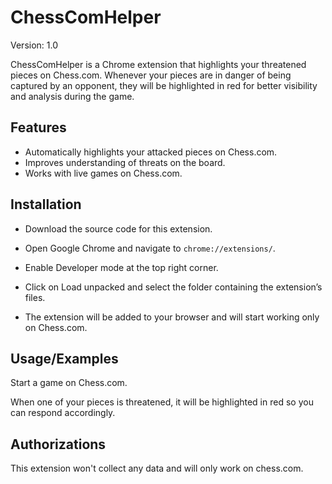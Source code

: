 # ChessComHelper

Version: 1.0

ChessComHelper is a Chrome extension that highlights your threatened pieces on Chess.com. Whenever your pieces are in danger of being captured by an opponent, they will be highlighted in red for better visibility and analysis during the game.

## Features

- Automatically highlights your attacked pieces on Chess.com.
- Improves understanding of threats on the board.
- Works with live games on Chess.com.

## Installation

- Download the source code for this extension.

- Open Google Chrome and navigate to ```chrome://extensions/```.

- Enable Developer mode at the top right corner.

- Click on Load unpacked and select the folder containing the extension’s files.

- The extension will be added to your browser and will start working only on Chess.com.

## Usage/Examples

Start a game on Chess.com.

When one of your pieces is threatened, it will be highlighted in red so you can respond accordingly.

## Authorizations

This extension won't collect any data and will only work on chess.com.